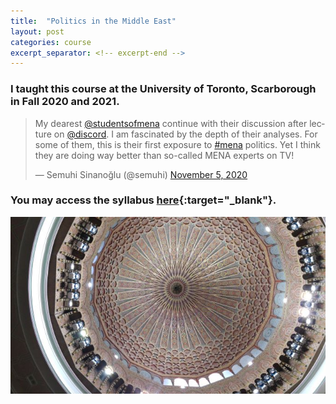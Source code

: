 ```yaml
---
title:  "Politics in the Middle East"
layout: post
categories: course
excerpt_separator: <!-- excerpt-end -->
---
```


### I taught this course at the University of Toronto, Scarborough in Fall 2020 and 2021. 

<blockquote class="twitter-tweet" data-theme="dark"><p lang="en" dir="ltr">My dearest <a href="https://twitter.com/studentsofmena?ref_src=twsrc%5Etfw">@studentsofmena</a> continue with their discussion after lecture on <a href="https://twitter.com/discord?ref_src=twsrc%5Etfw">@discord</a>. I am fascinated by the depth of their analyses. For some of them, this is their first exposure to <a href="https://twitter.com/hashtag/mena?src=hash&amp;ref_src=twsrc%5Etfw">#mena</a> politics. Yet I think they are doing way better than so-called MENA experts on TV!</p>&mdash; Semuhi Sinanoğlu (@semuhi) <a href="https://twitter.com/semuhi/status/1324447823769833475?ref_src=twsrc%5Etfw">November 5, 2020</a></blockquote> <script async src="https://platform.twitter.com/widgets.js" charset="utf-8"></script>

<!-- excerpt-end -->

### You may access the syllabus [here](https://drive.google.com/file/d/15pSfcRnY9CKpBfHOd_byMLKrjt_GMDeK/view?usp=sharing){:target="_blank"}. 

<img src="/assets/img/morocco.jpg"  />
